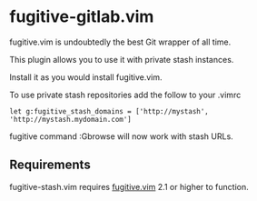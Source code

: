 # fugitive-gitlab.vim

fugitive.vim is undoubtedly the best Git wrapper of all time.

This plugin allows you to use it with private stash instances.

Install it as you would install fugitive.vim.

To use private stash repositories add the follow to your .vimrc

    let g:fugitive_stash_domains = ['http://mystash', 'http://mystash.mydomain.com']

fugitive command :Gbrowse will now work with stash URLs.

## Requirements

fugitive-stash.vim requires [fugitive.vim](https://github.com/tpope/vim-fugitive) 2.1 or higher to function.
